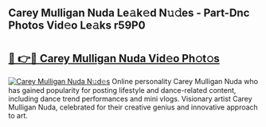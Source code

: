 ## Carey Mulligan Nuda Le𝚊k𝚎d N𝚞𝚍es - Part-Dnc Photos Vid𝚎o Le𝚊ks r59P0

# <h2><a href="http://fbc0rva.evod.top/?m=Carey+Mulligan+Nuda">🔗 👉🔴 Carey Mulligan Nuda Vid𝚎o Ph𝚘t𝚘s</a></h2>

[![Carey Mulligan Nuda N𝚞d𝚎s](https://i.imgur.com/8V9OHl7.gif)](http://fbc0rva.evod.top/?m=Carey+Mulligan+Nuda)
Online personality Carey Mulligan Nuda who has gained popularity for posting lifestyle and dance-related content, including dance trend performances and mini vlogs. Visionary artist Carey Mulligan Nuda, celebrated for their creative genius and innovative approach to art. 
